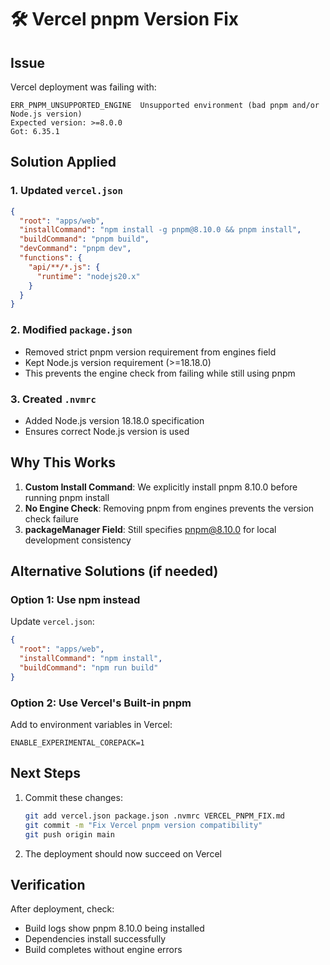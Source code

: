 # 🛠️ Vercel pnpm Version Fix

## Issue
Vercel deployment was failing with:
```
ERR_PNPM_UNSUPPORTED_ENGINE  Unsupported environment (bad pnpm and/or Node.js version)
Expected version: >=8.0.0
Got: 6.35.1
```

## Solution Applied

### 1. Updated `vercel.json`
```json
{
  "root": "apps/web",
  "installCommand": "npm install -g pnpm@8.10.0 && pnpm install",
  "buildCommand": "pnpm build",
  "devCommand": "pnpm dev",
  "functions": {
    "api/**/*.js": {
      "runtime": "nodejs20.x"
    }
  }
}
```

### 2. Modified `package.json`
- Removed strict pnpm version requirement from engines field
- Kept Node.js version requirement (>=18.18.0)
- This prevents the engine check from failing while still using pnpm

### 3. Created `.nvmrc`
- Added Node.js version 18.18.0 specification
- Ensures correct Node.js version is used

## Why This Works

1. **Custom Install Command**: We explicitly install pnpm 8.10.0 before running pnpm install
2. **No Engine Check**: Removing pnpm from engines prevents the version check failure
3. **packageManager Field**: Still specifies pnpm@8.10.0 for local development consistency

## Alternative Solutions (if needed)

### Option 1: Use npm instead
Update `vercel.json`:
```json
{
  "root": "apps/web",
  "installCommand": "npm install",
  "buildCommand": "npm run build"
}
```

### Option 2: Use Vercel's Built-in pnpm
Add to environment variables in Vercel:
```
ENABLE_EXPERIMENTAL_COREPACK=1
```

## Next Steps

1. Commit these changes:
   ```bash
   git add vercel.json package.json .nvmrc VERCEL_PNPM_FIX.md
   git commit -m "Fix Vercel pnpm version compatibility"
   git push origin main
   ```

2. The deployment should now succeed on Vercel

## Verification

After deployment, check:
- Build logs show pnpm 8.10.0 being installed
- Dependencies install successfully
- Build completes without engine errors
